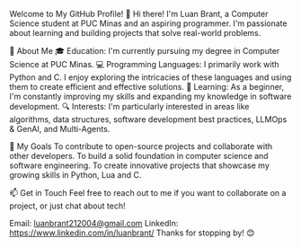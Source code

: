 Welcome to My GitHub Profile! 👋
Hi there! I'm Luan Brant, a Computer Science student at PUC Minas and an aspiring programmer. I'm passionate about learning and building projects that solve real-world problems.

🌟 About Me
🎓 Education: I'm currently pursuing my degree in Computer Science at PUC Minas.
💻 Programming Languages: I primarily work with Python and C. I enjoy exploring the intricacies of these languages and using them to create efficient and effective solutions.
🌱 Learning: As a beginner, I'm constantly improving my skills and expanding my knowledge in software development.
🔍 Interests: I'm particularly interested in areas like algorithms, data structures, software development best practices, LLMOps & GenAI, and Multi-Agents.

🚀 My Goals
To contribute to open-source projects and collaborate with other developers.
To build a solid foundation in computer science and software engineering.
To create innovative projects that showcase my growing skills in Python, Lua and C.

📫 Get in Touch
Feel free to reach out to me if you want to collaborate on a project, or just chat about tech!

Email: luanbrant212004@gmail.com
LinkedIn: https://www.linkedin.com/in/luanbrant/
Thanks for stopping by! 😊
